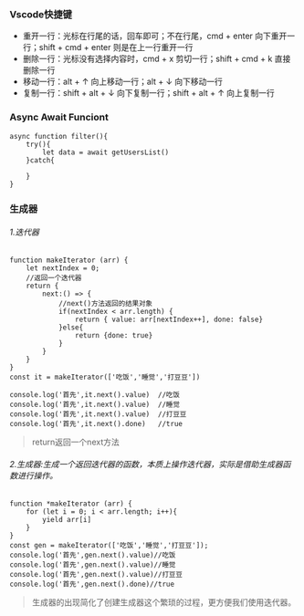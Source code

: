 ### Vscode快捷键
- 重开一行：光标在行尾的话，回车即可；不在行尾，cmd + enter 向下重开一行；shift + cmd + enter 则是在上一行重开一行
- 删除一行：光标没有选择内容时，cmd + x 剪切一行；shift + cmd + k 直接删除一行
- 移动一行：alt + ↑ 向上移动一行；alt + ↓ 向下移动一行
- 复制一行：shift + alt + ↓ 向下复制一行；shift + alt + ↑ 向上复制一行
### Async Await Funciont 
```
async function filter(){
    try(){
        let data = await getUsersList()
    }catch{
            
    }
}
```

### 生成器

###### 1.迭代器
```
function makeIterator (arr) {
    let nextIndex = 0;
    //返回一个迭代器
    return {
        next:() => {
            //next()方法返回的结果对象
            if(nextIndex < arr.length) {
                return { value: arr[nextIndex++], done: false}
            }else{
                return {done: true}
            }
        }
    }
}
const it = makeIterator(['吃饭','睡觉','打豆豆'])

console.log('首先',it.next().value)  //吃饭
console.log('首先',it.next().value)  //睡觉
console.log('首先',it.next().value)  //打豆豆
console.log('首先',it.next().done)   //true
```
> return返回一个next方法

######  2.生成器:生成一个返回迭代器的函数，本质上操作迭代器，实际是借助生成器函数进行操作。
```
function *makeIterator (arr) {
    for (let i = 0; i < arr.length; i++){
        yield arr[i] 
    }
}
const gen = makeIterator(['吃饭','睡觉','打豆豆']);
console.log('首先',gen.next().value)//吃饭
console.log('首先',gen.next().value)//睡觉
console.log('首先',gen.next().value)//打豆豆
console.log('首先',gen.next().done)//true
```
> 生成器的出现简化了创建生成器这个繁琐的过程，更方便我们使用迭代器。